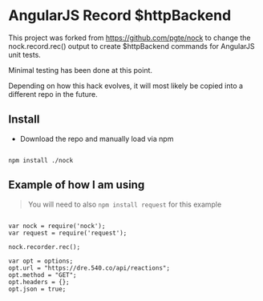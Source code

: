 # AngularJS Record $httpBackend

This project was forked from https://github.com/pgte/nock to change the nock.record.rec() output to create $httpBackend commands for AngularJS unit tests.

Minimal testing has been done at this point.  

Depending on how this hack evolves, it will most likely be copied into a different repo in the future.


## Install

- Download the repo and manually load via npm

```

npm install ./nock

```

## Example of how I am using

> You will need to also `npm install request` for this example

```

var nock = require('nock');
var request = require('request');

nock.recorder.rec();

var opt = options;
opt.url = "https://dre.540.co/api/reactions";
opt.method = "GET";
opt.headers = {};
opt.json = true;


```
